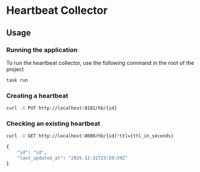 # Heartbeat Collector

## Usage

### Running the application
To run the heartbeat collector, use the following command in the root of the project

```sh
task run
```

### Creating a heartbeat

```sh
curl -X PUT http://localhost:8181/hb/{id}
```

### Checking an existing heartbeat

```sh
curl -X GET http://localhost:8080/hb/{id}?ttl={ttl_in_seconds}

{
    "id": "id",
    "last_updated_at": "2025-12-31T23:59:59Z"
}
```